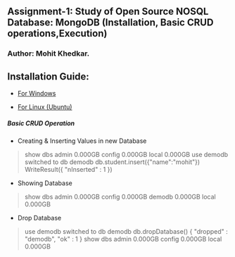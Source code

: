 ## Assignment-1: Study of Open Source NOSQL Database: MongoDB (Installation, Basic CRUD operations,Execution)

### Author: Mohit Khedkar.

## Installation Guide:


* [For Windows](https://docs.mongodb.com/manual/tutorial/install-mongodb-on-windows/)

* [For Linux (Ubuntu)](https://docs.mongodb.com/manual/tutorial/install-mongodb-on-ubuntu/)


##### Basic CRUD Operation

* Creating & Inserting Values in new Database 
> show dbs
admin   0.000GB
config  0.000GB
local   0.000GB
> use demodb
switched to db demodb
> db.student.insert({"name":"mohit"})
WriteResult({ "nInserted" : 1 })

* Showing Database
> show dbs
admin   0.000GB
config  0.000GB
demodb  0.000GB
local   0.000GB

* Drop Database
> use demodb
switched to db demodb
> db.dropDatabase()
{ "dropped" : "demodb", "ok" : 1 }
> show dbs
admin   0.000GB
config  0.000GB
local   0.000GB